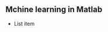 ## Mchine learning in Matlab

 - List item

<!--stackedit_data:
eyJoaXN0b3J5IjpbMTE1OTM3OTkzMiwxOTAxOTkwNzUzXX0=
-->